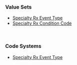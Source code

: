 ### Value Sets

- [Specialty Rx Event Type](ValueSet-specialty-rx-event-type.html)
- [Specialty Rx Condition Code](ValueSet-specialty-rx-condition-code.html)

<br>

### Code Systems

- [Specialty Rx Event Type](ValueSet-specialty-rx-event-type.html)

<br>

<br>


